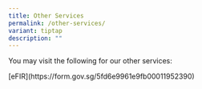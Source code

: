 ```yaml
---
title: Other Services
permalink: /other-services/
variant: tiptap
description: ""
---
```

<p>You may visit the following for our other services:</p>
<p>[eFIR](<a rel="noopener noreferrer nofollow" target="_blank">https://form.gov.sg/5fd6e9961e9fb00011952390</a>)</p>